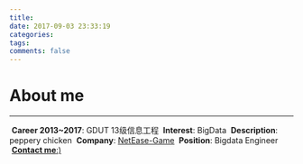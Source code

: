 ```yaml
---
title:
date: 2017-09-03 23:33:19
categories:
tags:
comments: false
---
```


# About me

---

<i class="fa fa-graduation-cap" aria-hidden="true"></i>&nbsp;__Career 2013~2017__: GDUT 13级信息工程
<i class="fa fa-heart" aria-hidden="true"></i>&nbsp;__Interest__: BigData
<i class="fa fa-pencil" aria-hidden="true"></i>&nbsp;__Description__: peppery chicken
<i class="fa fa-building" aria-hidden="true"></i>&nbsp;__Company__: [NetEase-Game](http://game.163.com/)
<i class="fa fa-user" aria-hidden="true"></i>&nbsp;__Position__: Bigdata Engineer
<i class="fa fa-paper-plane" aria-hidden="true"></i>&nbsp;[__Contact me__:)](mailto:youngzyang@outlook.com)
